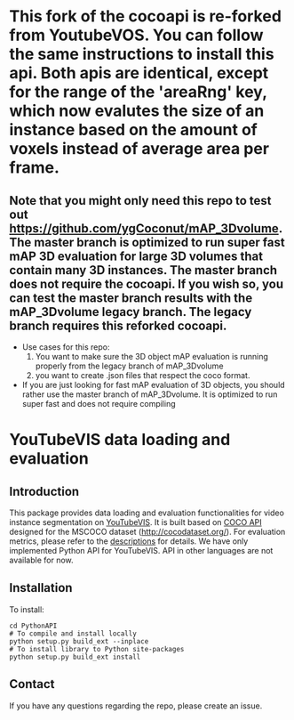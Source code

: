 # This fork of the cocoapi is re-forked from YoutubeVOS. You can follow the same instructions to install this api. Both apis are identical, except for the range of the 'areaRng' key, which now evalutes the size of an instance based on the amount of voxels instead of average area per frame.

## Note that you might only need this repo to test out https://github.com/ygCoconut/mAP_3Dvolume. The master branch is optimized to run super fast mAP 3D evaluation for large 3D volumes that contain many 3D instances. The master branch does not require the cocoapi. If you wish so, you can test the master branch results with the mAP_3Dvolume legacy branch. The legacy branch requires this reforked cocoapi.
- Use cases for this repo:
    1. You want to make sure the 3D object mAP evaluation is running properly from the legacy branch of mAP_3Dvolume 
    2. you want to create .json files that respect the coco format.
- If you are just looking for fast mAP evaluation of 3D objects, you should rather use the master branch of mAP_3Dvolume. It is optimized to run super fast and does not require compiling 

# YouTubeVIS data loading and evaluation
## Introduction

This package provides data loading and evaluation functionalities for video instance segmentation on [YouTubeVIS](https://youtube-vos.org/dataset/vis/). It is built based on [COCO API](https://github.com/cocodataset/cocoapi) designed for the MSCOCO dataset (http://cocodataset.org/). For evaluation metrics, please refer to the [descriptions](https://youtube-vos.org/dataset/vis/) for details.
We have only implemented Python API for YouTubeVIS. API in other languages are not available for now.

## Installation
To install:
```
cd PythonAPI
# To compile and install locally 
python setup.py build_ext --inplace
# To install library to Python site-packages 
python setup.py build_ext install
```

## Contact
If you have any questions regarding the repo, please create an issue.
